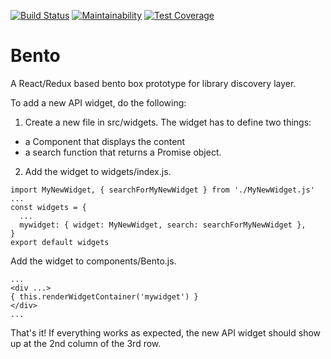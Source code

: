 [![Build Status](https://travis-ci.org/jhu-sheridan-libraries/jhu_bento.svg?branch=master)](https://travis-ci.org/jhu-sheridan-libraries/jhu_bento)
[![Maintainability](https://api.codeclimate.com/v1/badges/58c8c6e04033c00ea859/maintainability)](https://codeclimate.com/github/jhu-sheridan-libraries/jhu_bento/maintainability)
[![Test Coverage](https://api.codeclimate.com/v1/badges/58c8c6e04033c00ea859/test_coverage)](https://codeclimate.com/github/jhu-sheridan-libraries/jhu_bento/test_coverage)

# Bento

A React/Redux based bento box prototype for library discovery layer. 

To add a new API widget, do the following: 

1. Create a new file in src/widgets. The widget has to define two things: 
  * a Component that displays the content
  * a search function that returns a Promise object. 

2. Add the widget to widgets/index.js.

```
import MyNewWidget, { searchForMyNewWidget } from './MyNewWidget.js'
...
const widgets = {
  ...
  mywidget: { widget: MyNewWidget, search: searchForMyNewWidget },
}
export default widgets
```

Add the widget to components/Bento.js. 

```
...
<div ...>
{ this.renderWidgetContainer('mywidget') }
</div>
...
```

That's it! If everything works as expected, the new API widget should show up at the 2nd column of the 3rd row.  
